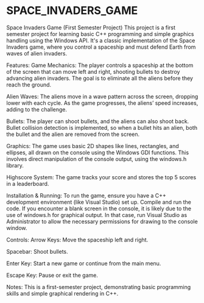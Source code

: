 # SPACE_INVADERS_GAME
Space Invaders Game (First Semester Project)
This project is a first semester project for learning basic C++ programming and simple graphics handling using the Windows API. It's a classic implementation of the Space Invaders game, where you control a spaceship and must defend Earth from waves of alien invaders.

Features:
Game Mechanics: The player controls a spaceship at the bottom of the screen that can move left and right, shooting bullets to destroy advancing alien invaders. The goal is to eliminate all the aliens before they reach the ground.

Alien Waves: The aliens move in a wave pattern across the screen, dropping lower with each cycle. As the game progresses, the aliens’ speed increases, adding to the challenge.

Bullets: The player can shoot bullets, and the aliens can also shoot back. Bullet collision detection is implemented, so when a bullet hits an alien, both the bullet and the alien are removed from the screen.

Graphics: The game uses basic 2D shapes like lines, rectangles, and ellipses, all drawn on the console using the Windows GDI functions. This involves direct manipulation of the console output, using the windows.h library.

Highscore System: The game tracks your score and stores the top 5 scores in a leaderboard.

Installation & Running:
To run the game, ensure you have a C++ development environment (like Visual Studio) set up. Compile and run the code. If you encounter a blank screen in the console, it is likely due to the use of windows.h for graphical output. In that case, run Visual Studio as Administrator to allow the necessary permissions for drawing to the console window.

Controls:
Arrow Keys: Move the spaceship left and right.

Spacebar: Shoot bullets.

Enter Key: Start a new game or continue from the main menu.

Escape Key: Pause or exit the game.

Notes:
This is a first-semester project, demonstrating basic programming skills and simple graphical rendering in C++.


